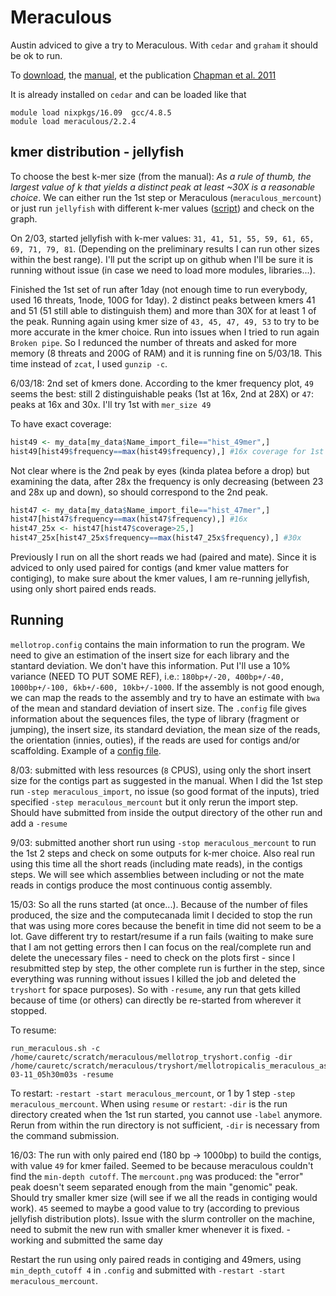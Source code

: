 # Meraculous

Austin adviced to give a try to Meraculous. With `cedar` and `graham` it should be ok to run.

To [download](https://jgi.doe.gov/data-and-tools/meraculous/), the [manual](http://1ofdmq2n8tc36m6i46scovo2e.wpengine.netdna-cdn.com/wp-content/uploads/2014/12/Manual.pdf), et the publication [Chapman et al. 2011](http://journals.plos.org/plosone/article?id=10.1371/journal.pone.0023501)

It is already installed on `cedar` and can be loaded like that
```
module load nixpkgs/16.09  gcc/4.8.5
module load meraculous/2.2.4
```
## kmer distribution - jellyfish

To choose the best k-mer size (from the manual): *As a rule of thumb, the largest value of k that yields a distinct peak at least ~30X is a reasonable choice*. We can either run the 1st step or Meraculous (`meraculous_mercount`) or just run `jellyfish` with different k-mer values ([script](https://github.com/caro46/Tetraploid_project/blob/master/some_scripts/jellyfish_iteratively.pl)) and check on the graph.

On 2/03, started jellyfish with k-mer values: `31, 41, 51, 55, 59, 61, 65, 69, 71, 79, 81`. (Depending on the preliminary results I can run other sizes within the best range). I'll put the script up on github when I'll be sure it is running without issue (in case we need to load more modules, libraries...).

Finished the 1st set of run after 1day (not enough time to run everybody, used 16 threats, 1node, 100G for 1day). 2 distinct peaks between kmers 41 and 51 (51 still able to distinguish them) and more than 30X for at least 1 of the peak. Running again using kmer size of `43, 45, 47, 49, 53` to try to be more accurate in the kmer choice. Run into issues when I tried to run again `Broken pipe`. So I redunced the number of threats and asked for more memory (8 threats and 200G of RAM) and it is running fine on 5/03/18. This time instead of `zcat`, I used `gunzip -c`.

6/03/18: 2nd set of kmers done. According to the kmer frequency plot, `49` seems the best: still 2 distinguishable peaks (1st at 16x, 2nd at 28X) or `47`: peaks at 16x and  30x. I'll try 1st with `mer_size 49`

To have exact coverage:
```R
hist49 <- my_data[my_data$Name_import_file=="hist_49mer",]
hist49[hist49$frequency==max(hist49$frequency),] #16x coverage for 1st peak
```
Not clear where is the 2nd peak by eyes (kinda platea before a drop) but examining the data, after 28x the frequency is only decreasing (between 23 and 28x up and down), so should correspond to the 2nd peak. 
```R
hist47 <- my_data[my_data$Name_import_file=="hist_47mer",]
hist47[hist47$frequency==max(hist47$frequency),] #16x
hist47_25x <- hist47[hist47$coverage>25,]
hist47_25x[hist47_25x$frequency==max(hist47_25x$frequency),] #30x
```
Previously I run on all the short reads we had (paired and mate). Since it is adviced to only used paired for contigs (and kmer value matters for contiging), to make sure about the kmer values, I am re-running jellyfish, using only short paired ends reads.

## Running

`mellotrop.config` contains the main information to run the program. We need to give an estimation of the insert size for each library and the stantard deviation. We don't have this information. Put I'll use a 10\% variance (NEED TO PUT SOME REF), i.e.: `180bp+/-20, 400bp+/-40, 1000bp+/-100, 6kb+/-600, 10kb+/-1000`. If the assembly is not good enough, we can map the reads to the assembly and try to have an estimate with `bwa` of the mean and standard deviation of insert size. The `.config` file gives information about the sequences files, the type of library (fragment or jumping), the insert size, its standard deviation, the mean size of the reads, the orientation (innies, outies), if the reads are used for contigs and/or scaffolding. Example of a [config file](https://github.com/caro46/Tetraploid_project/blob/master/files_examples/mellotrop.config).

8/03: submitted with less resources (`8` CPUS), using only the short insert size for the contigs part as suggested in the manual. When I did the 1st step run `-step meraculous_import`, no issue (so good format of the inputs), tried specified `-step meraculous_mercount` but it only rerun the import step. Should have submitted from inside the output directory of the other run and add a `-resume`

9/03: submitted another short run using `-stop meraculous_mercount` to run the 1st 2 steps and check on some outputs for k-mer choice. Also real run using this time all the short reads (including mate reads), in the contigs steps. We will see which assemblies between including or not the mate reads in contigs produce the most continuous contig assembly.

15/03: So all the runs started (at once...). Because of the number of files produced, the size and the computecanada limit I decided to stop the run that was using more cores because the benefit in time did not seem to be a lot. Gave different try to restart/resume if a run fails (waiting to make sure that I am not getting errors then I can focus on the real/complete run and delete the unecessary files - need to check on the plots first - since I resubmitted step by step, the other complete run is further in the step, since everything was running without issues I killed the job and deleted the `tryshort` for space purposes). So with `-resume`, any run that gets killed because of time (or others) can directly be re-started from wherever it stopped.

To resume:
```
run_meraculous.sh -c /home/cauretc/scratch/meraculous/mellotrop_tryshort.config -dir /home/cauretc/scratch/meraculous/tryshort/mellotropicalis_meraculous_assembly_1st_step_2018-03-11_05h30m03s -resume
```
To restart: `-restart -start meraculous_mercount`, or 1 by 1 step `-step meraculous_mercount`. When using `resume` or `restart`: `-dir` is the run directory created when the 1st run started, you cannot use `-label` anymore. Rerun from within the run directory is not sufficient, `-dir` is necessary from the command submission.

16/03: The run with only paired end (180 bp -> 1000bp) to build the contigs, with value `49` for kmer failed. Seemed to be because meraculous couldn't find the `min-depth cutoff`. The `mercount.png` was produced: the "error" peak doesn't seem separated enough from the main "genomic" peak. Should try smaller kmer size (will see if we all the reads in contiging would work). `45` seemed to maybe a good value to try (according to previous jellyfish distribution plots). Issue with the slurm controller on the machine, need to submit the new run with smaller kmer whenever it is fixed. - working and submitted the same day

Restart the run using only paired reads in contiging and 49mers, using `min_depth_cutoff 4` in `.config` and submitted with `-restart -start meraculous_mercount`.
